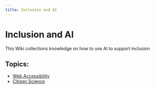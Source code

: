 ```yaml
---
title: Inclusion and AI
---
```


# Inclusion and AI

This Wiki collections knowledge on how to use AI to support inclusion

## Topics:
- [Web Accessibility](./Web_Accessibility/Web_Accessibility)
- [Citizen Science](./Citizen_Science/Citizen_Science)
